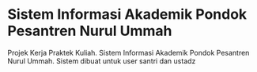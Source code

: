 # Sistem Informasi Akademik Pondok Pesantren Nurul Ummah

Projek Kerja Praktek Kuliah. Sistem Informasi Akademik Pondok Pesantren Nurul Ummah. Sistem dibuat untuk user santri dan ustadz

